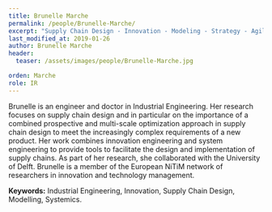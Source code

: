 ```yaml
---
title: Brunelle Marche
permalink: /people/Brunelle-Marche/
excerpt: "Supply Chain Design - Innovation - Modeling - Strategy - Agility"
last_modified_at: 2019-01-26
author: Brunelle Marche
header:
  teaser: /assets/images/people/Brunelle-Marche.jpg

orden: Marche
role: IR
---
```


Brunelle is an engineer and doctor in Industrial Engineering. Her research focuses on supply chain design and in particular on the importance of a combined prospective and multi-scale optimization approach in supply chain design to meet the increasingly complex requirements of a new product. Her work combines innovation engineering and system engineering to provide tools to facilitate the design and implementation of supply chains.  As part of her research, she collaborated with the University of Delft.
Brunelle is a member of the European NiTiM network of researchers in innovation and technology management.

**Keywords:** Industrial Engineering, Innovation, Supply Chain Design, Modelling, Systemics.

